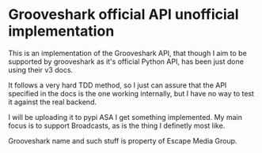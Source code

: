 Grooveshark official API unofficial implementation
==================================================

This is an implementation of the Grooveshark API, that though I aim to be
supported by grooveshark as it's official Python API, has been just done
using their v3 docs.

It follows a very hard TDD method, so I just can assure that the API specified
in the docs is the one working internally, but I have no way to test it
against the real backend.

I will be uploading it to pypi ASA I get something implemented. My main focus
is to support Broadcasts, as is the thing I definetly most like.

Grooveshark name and such stuff is property of Escape Media Group.